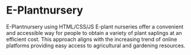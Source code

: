 # E-Plantnursery
E-Plantnursery using HTML/CSS/JS
E-plant nurseries offer a convenient and accessible way for people to obtain a variety of plant saplings at an efficient cost. This approach aligns with the increasing trend of online platforms providing easy access to agricultural and gardening resources.
